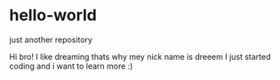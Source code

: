 # hello-world
just another repository

Hi bro!
I like dreaming thats why mey nick name is dreeem
I just started coding and i want to learn more :)
